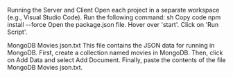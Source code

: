 Running the Server and Client
Open each project in a separate workspace (e.g., Visual Studio Code).
Run the following command:
sh
Copy code
npm install --force
Open the package.json file.
Hover over 'start'.
Click on 'Run Script'.

MongoDB Movies json.txt 
This file contains the JSON data for running in MongoDB.
First, create a collection named movies in MongoDB.
Then, click on Add Data and select Add Document.
Finally, paste the contents of the file MongoDB Movies json.txt.
